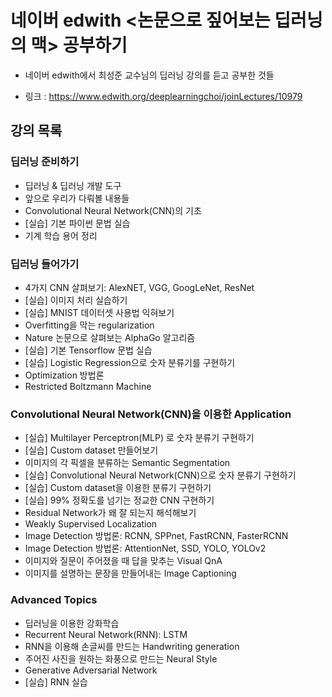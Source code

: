 # 네이버 edwith <논문으로 짚어보는 딥러닝의 맥> 공부하기

* 네이버 edwith에서 최성준 교수님의 딥러닝 강의를 듣고 공부한 것들

* 링크 : https://www.edwith.org/deeplearningchoi/joinLectures/10979

## 강의 목록

### 딥러닝 준비하기
* 딥러닝 & 딥러닝 개발 도구
* 앞으로 우리가 다뤄볼 내용들
* Convolutional Neural Network(CNN)의 기초
* [실습] 기본 파이썬 문법 실습
* 기계 학습 용어 정리

### 딥러닝 들어가기
* 4가지 CNN 살펴보기: AlexNET, VGG, GoogLeNet, ResNet
* [실습] 이미지 처리 실습하기
* [실습] MNIST 데이터셋 사용법 익혀보기
* Overfitting을 막는 regularization
* Nature 논문으로 살펴보는 AlphaGo 알고리즘
* [실습] 기본 Tensorflow 문법 실습
* [실습] Logistic Regression으로 숫자 분류기를 구현하기
* Optimization 방법론
* Restricted Boltzmann Machine

### Convolutional Neural Network(CNN)을 이용한 Application
* [실습] Multilayer Perceptron(MLP) 로 숫자 분류기 구현하기
* [실습] Custom dataset 만들어보기
* 이미지의 각 픽셀을 분류하는 Semantic Segmentation
* [실습] Convolutional Neural Network(CNN)으로 숫자 분류기 구현하기
* [실습] Custom dataset을 이용한 분류기 구현하기
* [실습] 99% 정확도를 넘기는 정교한 CNN 구현하기
* Residual Network가 왜 잘 되는지 해석해보기
* Weakly Supervised Localization
* Image Detection 방법론: RCNN, SPPnet, FastRCNN, FasterRCNN
* Image Detection 방법론: AttentionNet, SSD, YOLO, YOLOv2
* 이미지와 질문이 주어졌을 때 답을 맞추는 Visual QnA
* 이미지를 설명하는 문장을 만들어내는 Image Captioning

### Advanced Topics
* 딥러닝을 이용한 강화학습
* Recurrent Neural Network(RNN): LSTM
* RNN을 이용해 손글씨를 만드는 Handwriting generation
* 주어진 사진을 원하는 화풍으로 만드는 Neural Style
* Generative Adversarial Network
* [실습] RNN 실습

